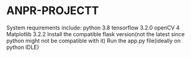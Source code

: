 # ANPR-PROJECTT
System requirements include:
python 3.8
tensorflow 3.2.0
openCV 4
Matplotlib 3.2.2
Install the compatible flask version(not the latest since python might not be compatible with it)
Run the app.py file(ideally on python IDLE)
